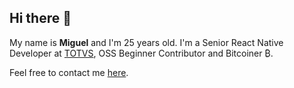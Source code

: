 ## Hi there 👋

My name is **Miguel** and I'm 25 years old. I'm a Senior React Native Developer at [TOTVS](https://www.totvs.com/), OSS Beginner Contributor and Bitcoiner ₿.

Feel free to contact me [here](https://twitter.com/migueldaipre).
